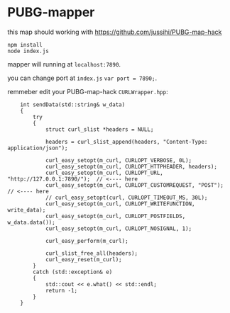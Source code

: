 # PUBG-mapper

this map should working with https://github.com/jussihi/PUBG-map-hack

```
npm install
node index.js
```
mapper will running at `localhost:7890`.

you can change port at `index.js` `var port = 7890;`.


remmeber edit your PUBG-map-hack `CURLWrapper.hpp`:

```
	int sendData(std::string& w_data)
	{
		try
		{
			struct curl_slist *headers = NULL;

			headers = curl_slist_append(headers, "Content-Type: application/json");

			curl_easy_setopt(m_curl, CURLOPT_VERBOSE, 0L);
			curl_easy_setopt(m_curl, CURLOPT_HTTPHEADER, headers);
			curl_easy_setopt(m_curl, CURLOPT_URL, "http://127.0.0.1:7890/");  // <---- here
			curl_easy_setopt(m_curl, CURLOPT_CUSTOMREQUEST, "POST");          // <---- here
			// curl_easy_setopt(curl, CURLOPT_TIMEOUT_MS, 30L);
			curl_easy_setopt(m_curl, CURLOPT_WRITEFUNCTION, write_data);
			curl_easy_setopt(m_curl, CURLOPT_POSTFIELDS, w_data.data());
			curl_easy_setopt(m_curl, CURLOPT_NOSIGNAL, 1);

			curl_easy_perform(m_curl);

			curl_slist_free_all(headers);
			curl_easy_reset(m_curl);
		}
		catch (std::exception& e)
		{
			std::cout << e.what() << std::endl;
			return -1;
		}
	}
```
